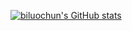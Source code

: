 [![biluochun's GitHub stats](https://github-readme-stats.vercel.app/api?username=biluochun&show_icons=true&count_private=true)](https://github.com/biluochun)
<!-- [![Top Langs](https://github-readme-stats.vercel.app/api/top-langs/?username=biluochun&layout=compact&hide=html,css,javascript,vue,scss)](https://github.com/biluochun) -->
